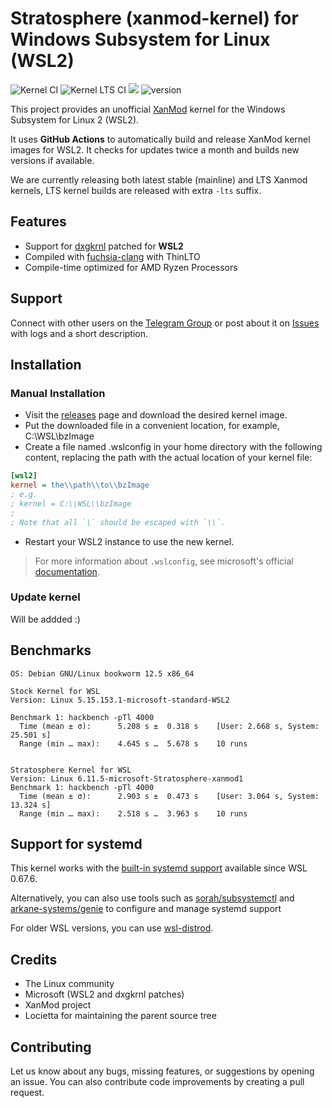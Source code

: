 # Stratosphere (xanmod-kernel) for Windows Subsystem for Linux (WSL2)
![Kernel CI](https://github.com/taalojarvi/xanmod-kernel-WSL2/actions/workflows/build.yml/badge.svg?branch=main)
![Kernel LTS CI](https://github.com/taalojarvi/xanmod-kernel-WSL2/actions/workflows/build-lts.yml/badge.svg?branch=main)
![](https://img.shields.io/github/license/taalojarvi/xanmod-kernel-WSL2)
![version](https://badgen.net/github/release/taalojarvi/xanmod-kernel-WSL2)

This project provides an unofficial [XanMod](https://github.com/xanmod/linux) kernel for the Windows Subsystem for Linux 2 (WSL2).

It uses **GitHub Actions** to automatically build and release XanMod kernel images for WSL2. It checks for updates twice a month and builds new versions if available.

We are currently releasing both latest stable (mainline) and LTS Xanmod kernels, LTS kernel builds are released with extra `-lts` suffix.

## Features
- Support for [dxgkrnl](https://github.com/microsoft/WSL2-Linux-Kernel/tree/linux-msft-wsl-5.15.62.1/drivers/hv/dxgkrnl) patched for **WSL2**
- Compiled with [fuchsia-clang](https://github.com/ClangBuiltLinux/llvm-distributors-conf-2021/issues/14) with ThinLTO
- Compile-time optimized for AMD Ryzen Processors

## Support
Connect with other users on the [Telegram Group](https://bit.ly/StratosphereKernelHangar) or post about it on [Issues](https://github.com/taalojarvi/Stratosphere-Kernel-WSL2/issues) with logs and a short description.

## Installation

### Manual Installation

* Visit the [releases](https://github.com/taalojarvi/xanmod-kernel-WSL2/releases) page and download the desired kernel image.
* Put the downloaded file in a convenient location, for example, C:\WSL\bzImage
* Create a file named .wslconfig in your home directory with the following content, replacing the path with the actual location of your kernel file:
```ini
[wsl2]
kernel = the\\path\\to\\bzImage
; e.g.
; kernel = C:\\WSL\\bzImage
;
; Note that all `\` should be escaped with `\\`.
```
* Restart your WSL2 instance to use the new kernel.

> For more information about `.wslconfig`, see microsoft's official [documentation](https://docs.microsoft.com/en-us/windows/wsl/wsl-config#configure-global-options-with-wslconfig).

### Update kernel

Will be addded :)

## Benchmarks
```
OS: Debian GNU/Linux bookworm 12.5 x86_64

Stock Kernel for WSL
Version: Linux 5.15.153.1-microsoft-standard-WSL2

Benchmark 1: hackbench -pTl 4000
  Time (mean ± σ):      5.208 s ±  0.318 s    [User: 2.668 s, System: 25.501 s]
  Range (min … max):    4.645 s …  5.678 s    10 runs
 

Stratosphere Kernel for WSL
Version: Linux 6.11.5-microsoft-Stratosphere-xanmod1
Benchmark 1: hackbench -pTl 4000
  Time (mean ± σ):      2.903 s ±  0.473 s    [User: 3.064 s, System: 13.324 s]
  Range (min … max):    2.518 s …  3.963 s    10 runs
```

## Support for systemd
This kernel works with the [built-in systemd support](https://devblogs.microsoft.com/commandline/systemd-support-is-now-available-in-wsl/) available since WSL 0.67.6. 

Alternatively, you can also use tools such as [sorah/subsystemctl](https://github.com/sorah/subsystemctl) and [arkane-systems/genie](https://github.com/arkane-systems/genie) to configure and manage systemd support

For older WSL versions, you can use [wsl-distrod](https://github.com/nullpo-head/wsl-distrod).

## Credits

* The Linux community
* Microsoft (WSL2 and dxgkrnl patches)
* XanMod project
* Locietta for maintaining the parent source tree

## Contributing

Let us know about any bugs, missing features, or suggestions by opening an issue. You can also contribute code improvements by creating a pull request.
